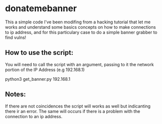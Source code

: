 # donatemebanner

This a simple code I've been modifing from a hacking tutorial that let me works and understand some basics concepts on how to make connections to ip address, and for this particulary case to do a simple banner grabber to find vulns!

How to use the script:
----------------------

You will need to call the script with an argument, passing to it the network portion of the IP Address (e.g 192.168.1)

python3 get_banner.py 192.168.1

Notes:
------
If there are not coincidences the script will works as well but indicanting there ir an error.
The same will occurs if there is a problem with the connection to an ip address.
